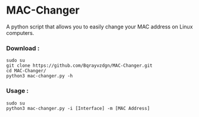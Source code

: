 # MAC-Changer
<p>A python script that allows you to easily change your MAC address on Linux computers.</p>

### Download :
```shell
sudo su
git clone https://github.com/Bqrayvzdgn/MAC-Changer.git
cd MAC-Changer/
python3 mac-changer.py -h
```

### Usage :
```shell
sudo su
python3 mac-changer.py -i [Interface] -m [MAC Address]
```
